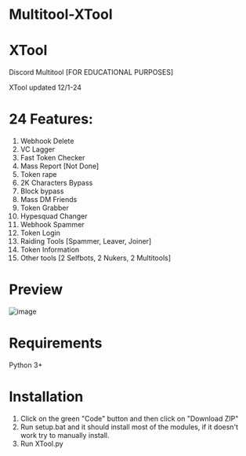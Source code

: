 # Multitool-XTool
# XTool
Discord Multitool [FOR EDUCATIONAL PURPOSES]

XTool updated 12/1-24

# 24 Features:


1. Webhook Delete
2. VC Lagger
3. Fast Token Checker
4. Mass Report [Not Done]
5. Token rape
6. 2K Characters Bypass
7. Block bypass
8. Mass DM Friends
9. Token Grabber
10. Hypesquad Changer
11. Webhook Spammer
12. Token Login
13. Raiding Tools [Spammer, Leaver, Joiner]
14. Token Information
15. Other tools [2 Selfbots, 2 Nukers, 2 Multitools]


# Preview

![image](https://user-images.githubusercontent.com/68393764/140603967-366f9b2e-cc17-4fdb-b468-068587031134.png)


# Requirements
Python 3+


# Installation
1. Click on the green "Code" button and then click on "Download ZIP"
2. Run setup.bat and it should install most of the modules, if it doesn't work try to manually install.
3. Run XTool.py



